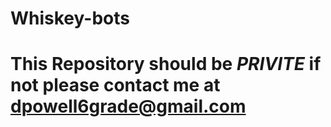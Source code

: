 # Whiskey-bots
# This Repository should be _PRIVITE_ if not please contact me at dpowell6grade@gmail.com